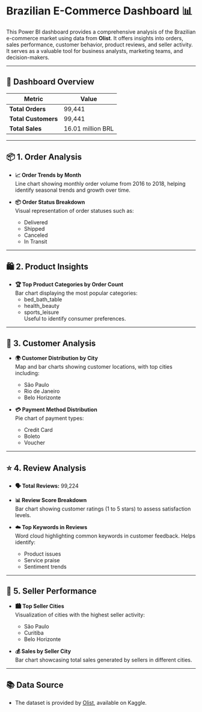 # Brazilian E-Commerce Dashboard 📊

This Power BI dashboard provides a comprehensive analysis of the Brazilian e-commerce market using data from **Olist**. It offers insights into orders, sales performance, customer behavior, product reviews, and seller activity. It serves as a valuable tool for business analysts, marketing teams, and decision-makers.

---

## 📌 Dashboard Overview

| Metric             | Value              |
|--------------------|--------------------|
| **Total Orders**    | 99,441             |
| **Total Customers** | 99,441             |
| **Total Sales**     | 16.01 million BRL  |

---

## 📦 1. Order Analysis

- **📈 Order Trends by Month**  
  Line chart showing monthly order volume from 2016 to 2018, helping identify seasonal trends and growth over time.

- **📦 Order Status Breakdown**  
  Visual representation of order statuses such as:
  - Delivered
  - Shipped
  - Canceled
  - In Transit

---

## 🛍️ 2. Product Insights

- **🏆 Top Product Categories by Order Count**  
  Bar chart displaying the most popular categories:
  - bed_bath_table
  - health_beauty
  - sports_leisure  
  Useful to identify consumer preferences.

---

## 👥 3. Customer Analysis

- **🌍 Customer Distribution by City**  
  Map and bar charts showing customer locations, with top cities including:
  - São Paulo
  - Rio de Janeiro
  - Belo Horizonte

- **💳 Payment Method Distribution**  
  Pie chart of payment types:
  - Credit Card
  - Boleto
  - Voucher

---

## ⭐ 4. Review Analysis

- **🗣️ Total Reviews:** 99,224  
- **📊 Review Score Breakdown**  
  Bar chart showing customer ratings (1 to 5 stars) to assess satisfaction levels.

- **☁️ Top Keywords in Reviews**  
  Word cloud highlighting common keywords in customer feedback. Helps identify:
  - Product issues
  - Service praise
  - Sentiment trends

---

## 🧾 5. Seller Performance

- **🏙️ Top Seller Cities**  
  Visualization of cities with the highest seller activity:
  - São Paulo
  - Curitiba
  - Belo Horizonte

- **💰 Sales by Seller City**  
  Bar chart showcasing total sales generated by sellers in different cities.

---

## 📚 Data Source

- The dataset is provided by [Olist](https://www.kaggle.com/datasets/olistbr/brazilian-ecommerce), available on Kaggle.

